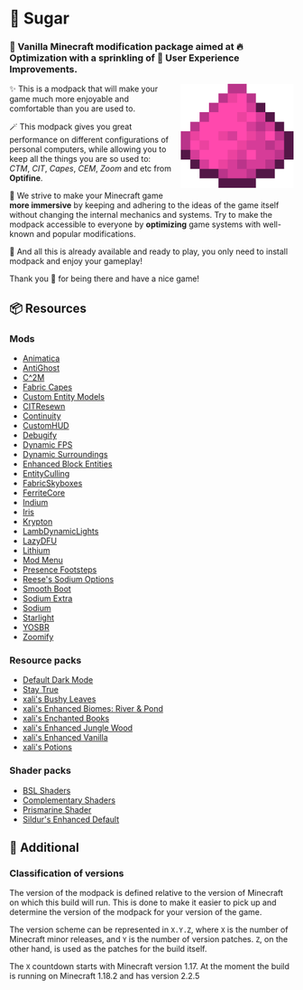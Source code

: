 # 🍭 Sugar
### 🍬 Vanilla Minecraft modification package aimed at 🔥 Optimization with a sprinkling of 🚀 User Experience Improvements.

[<img src=".github/assets/logo.png" align="right" style="margin: 0px 0px 1em 1em" title="Sugar" alt="Sugar Logo" width="200"/>](https://github.com/HarvelsX/Sugar)

✨ This is a modpack that will make your game much more enjoyable and comfortable than you are used to.

🪄 This modpack gives you great performance on different configurations of personal computers, while allowing you to keep all the things you are so used to: *CTM*, *CIT*, *Capes*, *CEM*, *Zoom* and etc from **Optifine**.

🎀 We strive to make your Minecraft game **more immersive** by keeping and adhering to the ideas of the game itself without changing the internal mechanics and systems. 
Try to make the modpack accessible to everyone by **optimizing** game systems with well-known and popular modifications.

🎉 And all this is already available and ready to play, you only need to install modpack and enjoy your gameplay!

Thank you 💖 for being there and have a nice game!

## 📦 Resources
### Mods
+ [Animatica](https://github.com/FoundationGames/Animatica)
+ [AntiGhost](https://github.com/gbl/AntiGhost)
+ [C^2M](https://github.com/RelativityMC/C2ME-fabric)
+ [Fabric Capes](https://github.com/CaelTheColher/Capes)
+ [Custom Entity Models](https://github.com/dorianpb/cem)
+ [CITResewn](https://github.com/SHsuperCM/CITResewn)
+ [Continuity](https://github.com/PepperCode1/Continuity)
+ [CustomHUD](https://github.com/Minenash/CustomHUD)
+ [Debugify](https://github.com/isXander/Debugify)
+ [Dynamic FPS](https://github.com/juliand665/Dynamic-FPS)
+ [Dynamic Surroundings](https://github.com/HarvelsX/DynamicSurroundingsFabric)
+ [Enhanced Block Entities](https://github.com/FoundationGames/EnhancedBlockEntities)
+ [EntityCulling](https://github.com/tr7zw/EntityCulling)
+ [FabricSkyboxes](https://github.com/AMereBagatelle/fabricskyboxes)
+ [FerriteCore](https://github.com/malte0811/FerriteCore)
+ [Indium](https://github.com/comp500/Indium)
+ [Iris](https://github.com/IrisShaders/Iris)
+ [Krypton](https://github.com/astei/krypton)
+ [LambDynamicLights](https://github.com/LambdAurora/LambDynamicLights)
+ [LazyDFU](https://github.com/astei/lazydfu)
+ [Lithium](https://github.com/CaffeineMC/lithium-fabric)
+ [Mod Menu](https://github.com/TerraformersMC/ModMenu)
+ [Presence Footsteps](https://github.com/Sollace/Presence-Footsteps)
+ [Reese's Sodium Options](https://github.com/FlashyReese/reeses-sodium-options)
+ [Smooth Boot](https://github.com/UltimateBoomer/mc-smoothboot)
+ [Sodium Extra](https://github.com/FlashyReese/sodium-extra-fabric)
+ [Sodium](https://github.com/CaffeineMC/sodium-fabric/)
+ [Starlight](https://github.com/PaperMC/Starlight)
+ [YOSBR](https://github.com/shedaniel/your-options-shall-be-respected)
+ [Zoomify](https://github.com/HarvelsX/Zoomify)

### Resource packs
+ [Default Dark Mode](https://github.com/xnebulr/Minecraft-Default-Dark-Mode)
+ [Stay True](https://www.curseforge.com/minecraft/texture-packs/stay-true)
+ [xali's Bushy Leaves](https://www.curseforge.com/minecraft/texture-packs/xalis-bushy-leaves)
+ [xali's Enhanced Biomes: River & Pond](https://github.com/xalixilax/xali-s-Enhanced-Biome-River-And-Pond-16x)
+ [xali's Enchanted Books](https://github.com/xalixilax/xali-s-Enchanted-Books-16x)
+ [xali's Enhanced Jungle Wood](https://www.curseforge.com/minecraft/texture-packs/xalis-enhanced-jungle-wood)
+ [xali's Enhanced Vanilla](https://github.com/xalixilax/xali-s-Enchanted-Books-16x)
+ [xali's Potions](https://www.curseforge.com/minecraft/texture-packs/xalis-potions)

### Shader packs
+ [BSL Shaders](https://www.curseforge.com/minecraft/customization/bsl-shaders)
+ [Complementary Shaders](https://www.curseforge.com/minecraft/customization/complementary-shaders)
+ [Prismarine Shader](https://github.com/Septonious/Prismarine-Shader)
+ [Sildur's Enhanced Default](https://www.curseforge.com/minecraft/customization/sildurs-enhanced-default)

## 📌 Additional
### Classification of versions
The version of the modpack is defined relative 
to the version of Minecraft on which this build will run.
This is done to make it easier to pick up 
and determine the version of the modpack for your version of the game.

The version scheme can be represented in `X.Y.Z`, 
where `X` is the number of Minecraft minor releases, 
and `Y` is the number of version patches. 
`Z`, on the other hand, is used as the patches for the build itself.

The `X` countdown starts with Minecraft version 1.17. 
At the moment the build is running on Minecraft 1.18.2 and has version 2.2.5